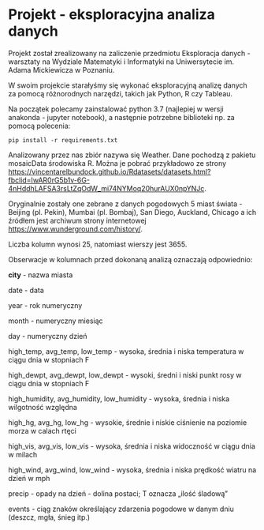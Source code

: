 # Projekt - eksploracyjna analiza danych

Projekt został zrealizowany na zaliczenie przedmiotu Eksploracja danych - warsztaty na Wydziale Matematyki i Informatyki na Uniwersytecie im. Adama Mickiewicza w Poznaniu. 

W swoim projekcie starałyśmy się wykonać eksploracyjną analizę danych za pomocą różnorodnych narzędzi, takich jak Python, R czy Tableau.

Na początek polecamy zainstalować python 3.7 (najlepiej w wersji anakonda - jupyter notebook), a następnie potrzebne biblioteki np. za pomocą polecenia:

`pip install -r requirements.txt`


Analizowany przez nas zbiór nazywa się Weather. Dane pochodzą z pakietu mosaicData środowiska R. Można je pobrać przykładowo ze strony https://vincentarelbundock.github.io/Rdatasets/datasets.html?fbclid=IwAR0rG5b1v-6G-4nHddhLAFSA3rsLtZqOdW_mi74NYMoq20hurAUX0npYNJc.

Oryginalnie zostały one zebrane z danych pogodowych 5 miast świata - Beijing (pl. Pekin), Mumbai (pl. Bombaj), San Diego, Auckland, Chicago a ich źródłem jest archiwum strony internetowej https://www.wunderground.com/history/.

Liczba kolumn wynosi 25, natomiast wierszy jest 3655.

Obserwacje w kolumnach przed dokonaną analizą oznaczają odpowiednio:

**city**                                      - nazwa miasta

date                                      - data

year                                      - rok numeryczny

month                                     - numeryczny miesiąc

day                                       - numeryczny dzień

high_temp, avg_temp, low_temp             - wysoka, średnia i niska temperatura w ciągu dnia w stopniach F

high_dewpt, avg_dewpt, low_dewpt          - wysoki, średni i niski punkt rosy w ciągu dnia w stopniach F

high_humidity, avg_humidity, low_humidity - wysoka, średnia i niska wilgotność względna

high_hg, avg_hg, low_hg                   - wysokie, średnie i niskie ciśnienie na poziomie morza w calach rtęci

high_vis, avg_vis, low_vis                - wysoka, średnia i niska widoczność w ciągu dnia w milach

high_wind, avg_wind, low_wind             - wysoka, średnia i niska prędkość wiatru na dzień w mph

precip                                    - opady na dzień - dolina postaci; T oznacza „ilość śladową”

events                                    - ciąg znaków określający zdarzenia pogodowe w danym dniu (deszcz, mgła, śnieg itp.)
